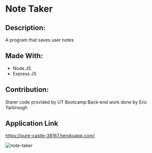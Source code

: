# Note Taker

## Description: 
A program that saves user notes

## Made With:
- Node JS
- Express JS

## Contribution:
Starer code provided by UT Bootcamp
Back-end work done by Eric Yarbrough

## Application Link
https://pure-castle-38167.herokuapp.com/

![note-taker](https://user-images.githubusercontent.com/65314282/89446799-9f4d8280-d71a-11ea-84cd-26880ffb4000.JPG)
